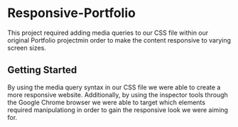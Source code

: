 # Responsive-Portfolio

This project required adding media queries to our CSS file within our original Portfolio projectmin order to make the content responsive to varying screen sizes.

## Getting Started

By using the media query syntax in our CSS file we were able to create a more responsive website. Additionally, by using the inspector tools through the Google Chrome browser we were able to target which elements required manipulationg in order to gain the responsive look we were aiming for.
